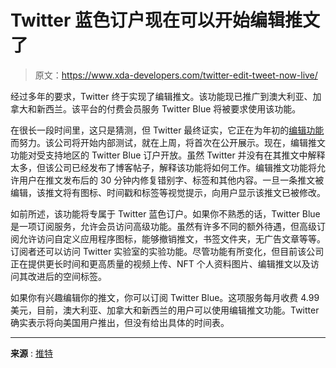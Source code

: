 # Twitter 蓝色订户现在可以开始编辑推文了

> 原文：<https://www.xda-developers.com/twitter-edit-tweet-now-live/>

经过多年的要求，Twitter 终于实现了编辑推文。该功能现已推广到澳大利亚、加拿大和新西兰。该平台的付费会员服务 Twitter Blue 将被要求使用该功能。

在很长一段时间里，这只是猜测，但 Twitter 最终证实，它正在为年初的[编辑功能](https://www.xda-developers.com/twitter-finally-edit-button/)而努力。该公司将开始内部测试，就在上周，将首次在公开展示。现在，编辑推文功能对受支持地区的 Twitter Blue 订户开放。虽然 Twitter 并没有在其推文中解释太多，但该公司已经发布了博客帖子，解释该功能将如何工作。编辑推文功能将允许用户在推文发布后的 30 分钟内修复错别字、标签和其他内容。一旦一条推文被编辑，该推文将有图标、时间戳和标签等视觉提示，向用户显示该推文已被修改。

如前所述，该功能将专属于 Twitter 蓝色订户。如果你不熟悉的话，Twitter Blue 是一项订阅服务，允许会员访问高级功能。虽然有许多不同的额外待遇，但高级订阅允许访问自定义应用程序图标，能够撤销推文，书签文件夹，无广告文章等等。订阅者还可以访问 Twitter 实验室的实验功能。尽管功能有所变化，但目前该公司正在提供更长时间和更高质量的视频上传、NFT 个人资料图片、编辑推文以及访问其改进后的空间标签。

如果你有兴趣编辑你的推文，你可以订阅 Twitter Blue。这项服务每月收费 4.99 美元，目前，澳大利亚、加拿大和新西兰的用户可以使用编辑推文功能。Twitter 确实表示将向美国用户推出，但没有给出具体的时间表。

* * *

**来源** : [推特](https://twitter.com/TwitterBlue/status/1576980429814759424)